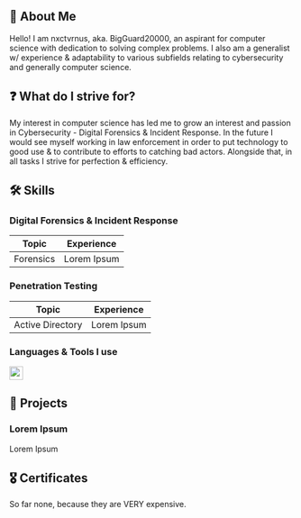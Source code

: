 ## 👤 About Me

Hello! I am nxctvrnus, aka. BigGuard20000, an aspirant for computer science with dedication to solving complex problems. I also am a generalist w/ experience & adaptability to various subfields relating to cybersecurity and generally computer science.

## ❓ What do I strive for?

My interest in computer science has led me to grow an interest and passion in Cybersecurity - Digital Forensics & Incident Response. In the future I would see myself working in law enforcement in order to put technology to good use & to contribute to efforts to catching bad actors. Alongside that, in all tasks I strive for perfection & efficiency.

## 🛠️ Skills

### Digital Forensics & Incident Response
| Topic      | Experience |
| ----------- | ----------- |
| Forensics      |  Lorem Ipsum       |

### Penetration Testing
| Topic      | Experience |
| ----------- | ----------- |
| Active Directory      |  Lorem Ipsum       |

### Languages & Tools I use
<img width="24" height="24" src="https://img.icons8.com/external-tal-revivo-shadow-tal-revivo/24/external-lua-is-a-lightweight-multi-paradigm-programming-language-logo-shadow-tal-revivo.png" alt="external-lua-is-a-lightweight-multi-paradigm-programming-language-logo-shadow-tal-revivo"/>

## 💼 Projects
### Lorem Ipsum
Lorem Ipsum

## 🎖️ Certificates
So far none, because they are VERY expensive.
